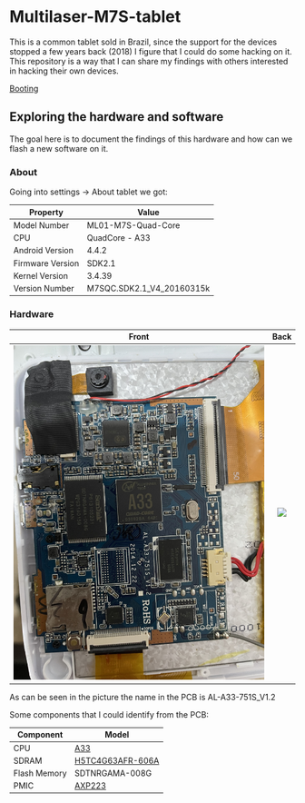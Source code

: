 # Multilaser-M7S-tablet

This is a common tablet sold in Brazil, since the support for the devices stopped a few years back (2018) I figure that I could do some hacking on it.
This repository is a way that I can share my findings with others interested in hacking their own devices.

[Booting](./docs/Development/Boot.md)

## Exploring the hardware and software

The goal here is to document the findings of this hardware and how can we flash a new software on it.

### About

Going into settings -> About tablet we got:

| Property          | Value                     |
| ------------------|---------------------------|
| Model Number      | ML01-M7S-Quad-Core        |
| CPU               | QuadCore - A33            |
| Android Version   | 4.4.2                     |
| Firmware Version  | SDK2.1                    |
| Kernel Version    | 3.4.39                    |
| Version Number    | M7SQC.SDK2.1_V4_20160315k |

### Hardware

|                       Front                       |                      Back                     |
|:-------------------------------------------------:|:---------------------------------------------:|
|![](./img/Board/AL-A33-7515_V1.2_Front.JPG)        | ![](./img/Board/AL-A33-7515_V1.2_Back.JPG)    |

As can be seen in the picture the name in the PCB is AL-A33-751S_V1.2

Some components that I could identify from the PCB:

|           Component           |                           Model                           |
|-------------------------------|-----------------------------------------------------------|
| CPU                           | [A33](./docs/Datasheets/A33/Allwinner-Tech-A33.pdf)       |
| SDRAM                         | [H5TC4G63AFR-606A](./docs/Datasheets/SDRAM/H5TC4G43AFR.PDF) |
| Flash Memory                  | SDTNRGAMA-008G                                            |
| PMIC                          | [AXP223](./docs/Datasheets/PMIC/AXP223.PDF)               |
